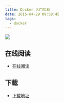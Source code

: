 ```yaml
---
title: Docker 入门实战
date: 2016-04-29 09:59:45
tags:
  - docker
---
```


![](http://hiphotos.baidu.com/doc/pic/item/c83d70cf3bc79f3d5c1fc981bfa1cd11738b2980.jpg)

<!--more-->

## 在线阅读 ##

+ [在线阅读](http://yuedu.baidu.com/ebook/d817967416fc700abb68fca1)

## 下载 ##

+ [下载地址](http://yuedu.baidu.com/ebook/d817967416fc700abb68fca1)
